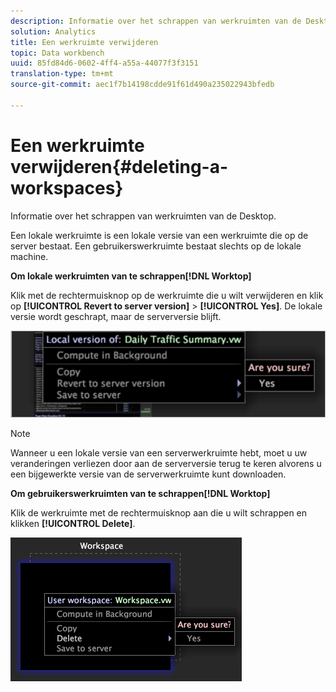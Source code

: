 ```yaml
---
description: Informatie over het schrappen van werkruimten van de Desktop.
solution: Analytics
title: Een werkruimte verwijderen
topic: Data workbench
uuid: 85fd84d6-0602-4ff4-a55a-44077f3f3151
translation-type: tm+mt
source-git-commit: aec1f7b14198cdde91f61d490a235022943bfedb

---
```



# Een werkruimte verwijderen{#deleting-a-workspaces}

Informatie over het schrappen van werkruimten van de Desktop.

Een lokale werkruimte is een lokale versie van een werkruimte die op de server bestaat. Een gebruikerswerkruimte bestaat slechts op de lokale machine.

**Om lokale werkruimten van te schrappen[!DNL Worktop]**

Klik met de rechtermuisknop op de werkruimte die u wilt verwijderen en klik op **[!UICONTROL Revert to server version]** > **[!UICONTROL Yes]**. De lokale versie wordt geschrapt, maar de serverversie blijft.

![](assets/client-del.png)

>[!NOTE]
>
>Wanneer u een lokale versie van een serverwerkruimte hebt, moet u uw veranderingen verliezen door aan de serverversie terug te keren alvorens u een bijgewerkte versie van de serverwerkruimte kunt downloaden.

**Om gebruikerswerkruimten van te schrappen[!DNL Worktop]**

Klik de werkruimte met de rechtermuisknop aan die u wilt schrappen en klikken **[!UICONTROL Delete]**.

![](assets/mnu_workspaceManager_Deletewksp.png)

